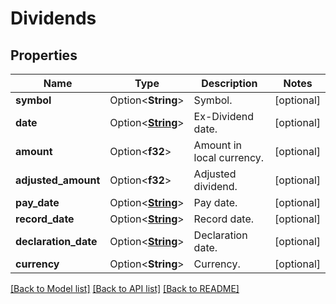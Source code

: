# Dividends

## Properties

Name | Type | Description | Notes
------------ | ------------- | ------------- | -------------
**symbol** | Option<**String**> | Symbol. | [optional]
**date** | Option<[**String**](string.md)> | Ex-Dividend date. | [optional]
**amount** | Option<**f32**> | Amount in local currency. | [optional]
**adjusted_amount** | Option<**f32**> | Adjusted dividend. | [optional]
**pay_date** | Option<[**String**](string.md)> | Pay date. | [optional]
**record_date** | Option<[**String**](string.md)> | Record date. | [optional]
**declaration_date** | Option<[**String**](string.md)> | Declaration date. | [optional]
**currency** | Option<**String**> | Currency. | [optional]

[[Back to Model list]](../README.md#documentation-for-models) [[Back to API list]](../README.md#documentation-for-api-endpoints) [[Back to README]](../README.md)


